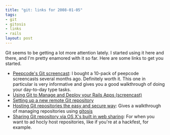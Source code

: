```yaml
--- 
title: "git: links for 2008-01-05"
tags: 
- git
- gitosis
- links
- rails
layout: post
---
```

Git seems to be getting a lot more attention lately. I started using it here and there, and I'm pretty enamored with it so far. Here are some links to get you started.

 * [Peepcode's Git screencast](http://peepcode.com/products/git): I bought a 10-pack of peepcode screencasts several months ago. Definitely worth it. This one in particular is very informative and gives you a good walkthrough of doing your day-to-day type tasks.
 * [Using Git to Manage and Deploy your Rails Apps (screencast)](http://jointheconversation.org/railsgit)
 * [Setting up a new remote Git repository](http://toolmantim.com/article/2007/12/5/setting_up_a_new_remote_git_repository)
 * [Hosting Git repositories the easy and secure way](http://scie.nti.st/2007/11/14/hosting-git-repositories-the-easy-and-secure-way): Gives a walkthrough of managing repositories using [gitosis](http://eagain.net/gitweb/?p=gitosis.git)
 * [Sharing Git repository via OS X's built in web sharing](http://toolmantim.com/article/2007/12/5/sharing_git_repositories_via_os_xs_built_in_web_sharing): For when you want to ad hocly host repositories, like if you're at a hackfest, for example.
